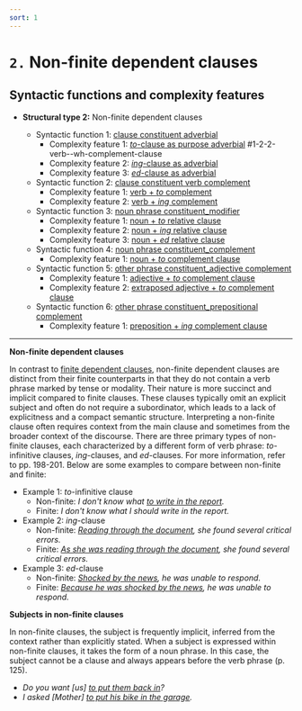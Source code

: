 ```yaml
---
sort: 1
---
```


# `2.` Non-finite dependent clauses

## Syntactic functions and complexity features

- **Structural type 2:** Non-finite dependent clauses

    - Syntactic function 1: [clause constituent adverbial](1_Syntactic%20function1.html#2-1-clause-constituent-adverbial)
        - Complexity feature 1: [*to*-clause as purpose adverbial](1_Syntactic%20function1.html#2-1-1-to--clause-as-purpose-adverbial) #1-2-2-verb--wh-complement-clause
        - Complexity feature 2: [*ing*-clause as adverbial](1_Syntactic%20function1.html#2-1-2-ing--clause-as-adverbial) 
        - Complexity feature 3: [*ed*-clause as adverbial](1_Syntactic%20function1.html#2-1-3-ed--clause-as-adverbial)
    - Syntactic function 2: [clause constituent verb complement](2_Syntactic%20function2.html#2-2-clause-constituent-verb-complement)
        - Complexity feature 1: [verb + *to* complement](2_Syntactic%20function2.html#2-2-1-verb--to-complement-clause)
        - Complexity feature 2: [verb + *ing* complement](2_Syntactic%20function2.html#2-2-2-verb--ing-complement-clause)
    - Syntactic function 3: [noun phrase constituent_modifier](3_Syntactic%20function3.html#2-3-noun-phrase-constituent-modifier)
        - Complexity feature 1: [noun + *to* relative clause](3_Syntactic%20function3.html#2-3-1-noun--to-relative-clause)
        - Complexity feature 2: [noun + *ing* relative clause](3_Syntactic%20function3.html#2-3-2-noun--ing-relative-clause)
        - Complexity feature 3: [noun + *ed* relative clause](3_Syntactic%20function3.html#2-3-3-noun--ed-relative-clause)
    - Syntactic function 4: [noun phrase constituent_complement](4_Syntactic%20function4.html#2-4-noun-phrase-constituent-complement)
        - Complexity feature 1: [noun + *to* complement clause](4_Syntactic%20function4.html#2-4-1-noun--to-complement-clause)
    - Syntactic function 5: [other phrase constituent_adjective complement](5_Syntactic%20function5.html#2-5-other-phrase-constituent-adjective-complement)
        - Complexity feature 1: [adjective + *to* complement clause](5_Syntactic%20function5.html#2-5-1-adjective--to-complement-clause)
        - Complexity feature 2: [extraposed adjective + *to* complement clause](5_Syntactic%20function5.html#2-5-2-extraposed-adjective--to-complement-clause)
    - Syntactic function 6: [other phrase constituent_prepositional complement](6_Syntactic%20function6.html#2-6-other-phrase-constituent-prepositional-complement)
        - Complexity feature 1: [preposition + *ing* complement clause](6_Syntactic%20function6.html#2-6-1-preposition--ing-complement-clause)

---

**Non-finite dependent clauses**

In contrast to [finite dependent clauses](../1_structural%20type1/#1-finite-dependent-clauses), non-finite dependent clauses are distinct from their finite counterparts in that they do not contain a verb phrase marked by tense or modality. Their nature is more succinct and implicit compared to finite clauses. These clauses typically omit an explicit subject and often do not require a subordinator, which leads to a lack of explicitness and a compact semantic structure. Interpreting a non-finite clause often requires context from the main clause and sometimes from the broader context of the discourse. There are three primary types of non-finite clauses, each characterized by a different form of verb phrase: *to*-infinitive clauses, *ing*-clauses, and *ed*-clauses. For more information, refer to pp. 198-201. Below are some examples to compare between non-finite and finite:
- Example 1: *to*-infinitive clause
    - Non-finite: *I don't know what <ins>to write in the report</ins>.*
    - Finite: *I don't know what I should write in the report.*
- Example 2: *ing*-clause 
    - Non-finite: *<ins>Reading through the document</ins>, she found several critical errors.*
    - Finite: *<ins>As she was reading through the document</ins>, she found several critical errors.*
- Example 3: *ed*-clause
    - Non-finite: *<ins>Shocked by the news</ins>, he was unable to respond.*
    - Finite: *<ins>Because he was shocked by the news</ins>, he was unable to respond.*

**Subjects in non-finite clauses**

In non-finite clauses, the subject is frequently implicit, inferred from the context rather than explicitly stated. When a subject is expressed within non-finite clauses, it takes the form of a noun phrase. In this case, the subject cannot be a clause and always appears before the verb phrase (p. 125).
- *Do you want [us] <ins>to put them back in</ins>?* 
- *I asked [Mother] <ins>to put his bike in the garage</ins>.* 

